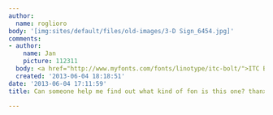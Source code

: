 ```yaml
---
author:
  name: roglioro
body: '[img:sites/default/files/old-images/3-D Sign_6454.jpg]'
comments:
- author:
    name: Jan
    picture: 112311
  body: <a href="http://www.myfonts.com/fonts/linotype/itc-bolt/">ITC Bolt</a>.
  created: '2013-06-04 18:18:51'
date: '2013-06-04 17:11:59'
title: Can someone help me find out what kind of fon is this one? thanx!

---
```

